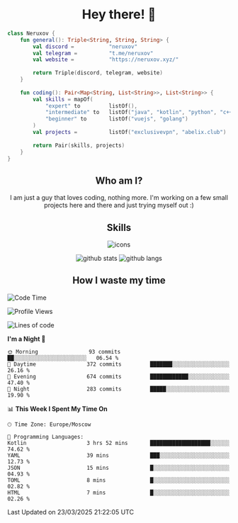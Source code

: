 <h1 align="center">Hey there! 👋</h1>

[//]:<div align="center">
[//]:    <img alt="discord" src="https://lanyard.cnrad.dev/api/399212729681838082?bg=291b3e">
[//]:</div>

```kotlin
class Neruxov {
    fun general(): Triple<String, String, String> {
        val discord =           "neruxov"
        val telegram =          "t.me/neruxov"
        val website =           "https://neruxov.xyz/"
        
        return Triple(discord, telegram, website)
    }
    
    fun coding(): Pair<Map<String, List<String>>, List<String>> {
        val skills = mapOf(
            "expert" to         listOf(),
            "intermediate" to   listOf("java", "kotlin", "python", "c++"),
            "beginner" to       listOf("vuejs", "golang")
        )
        val projects =          listOf("exclusivevpn", "abelix.club")
        
        return Pair(skills, projects)
    }
}
```

<h2 align="center">Who am I?</h2>

<p align="center">I am just a guy that loves coding, nothing more. I'm working on a few small projects here and there and just trying myself out :)

<h2 align="center">Skills</h2>

<div align="center">
    <img alt="icons" src="https://skillicons.dev/icons?i=kotlin,java,spring,py,golang,mongodb,postgres,git,vue,tailwind">
</div>

<div align="center">
    
![github stats](https://github-readme-stats.vercel.app/api?username=neruxov&theme=jolly&count_private=true&hide_border=true&line_height=20)
![github langs](https://github-readme-stats.vercel.app/api/top-langs/?username=neruxov&layout=compact&theme=jolly&count_private=true&hide_border=true)

</div>

<h2 align="center">How I waste my time</h2>

<!--START_SECTION:waka-->
![Code Time](http://img.shields.io/badge/Code%20Time-1%2C551%20hrs%209%20mins-blue)

![Profile Views](http://img.shields.io/badge/Profile%20Views-6-blue)

![Lines of code](https://img.shields.io/badge/From%20Hello%20World%20I%27ve%20Written-1.8%20million%20lines%20of%20code-blue)

**I'm a Night 🦉** 

```text
🌞 Morning                93 commits          ██░░░░░░░░░░░░░░░░░░░░░░░   06.54 % 
🌆 Daytime                372 commits         ███████░░░░░░░░░░░░░░░░░░   26.16 % 
🌃 Evening                674 commits         ████████████░░░░░░░░░░░░░   47.40 % 
🌙 Night                  283 commits         █████░░░░░░░░░░░░░░░░░░░░   19.90 % 
```


📊 **This Week I Spent My Time On** 

```text
🕑︎ Time Zone: Europe/Moscow

💬 Programming Languages: 
Kotlin                   3 hrs 52 mins       ███████████████████░░░░░░   74.62 % 
YAML                     39 mins             ███░░░░░░░░░░░░░░░░░░░░░░   12.73 % 
JSON                     15 mins             █░░░░░░░░░░░░░░░░░░░░░░░░   04.93 % 
TOML                     8 mins              █░░░░░░░░░░░░░░░░░░░░░░░░   02.82 % 
HTML                     7 mins              █░░░░░░░░░░░░░░░░░░░░░░░░   02.26 % 
```


 Last Updated on 23/03/2025 21:22:05 UTC
<!--END_SECTION:waka-->
